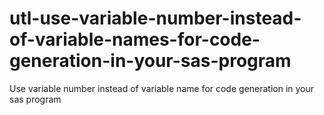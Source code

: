 # utl-use-variable-number-instead-of-variable-names-for-code-generation-in-your-sas-program
Use variable number instead of variable name for code generation in your sas program 

